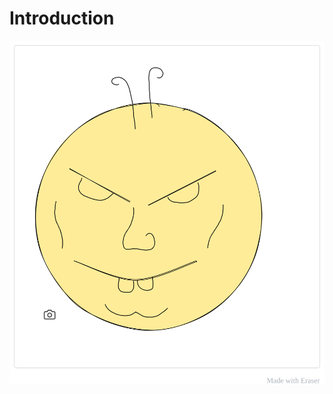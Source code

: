 # Introduction
![FaceFigure](/.eraser/6WUBhdmhECcsfldmNAqj___COhM4eGQDLNhTIbyCvIuV3v4eRWb___---figure---h2drbP_xvA_Nm2_Hi9q2mA.svg "FaceFigure")



<!--- Eraser file: http://localhost:3001/workspace/6WUBhdmhECcsfldmNAqj --->